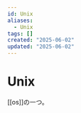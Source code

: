 ```yaml
---
id: Unix
aliases:
  - Unix
tags: []
created: "2025-06-02"
updated: "2025-06-02"
---
```


# Unix

[[os]]の一つ。
